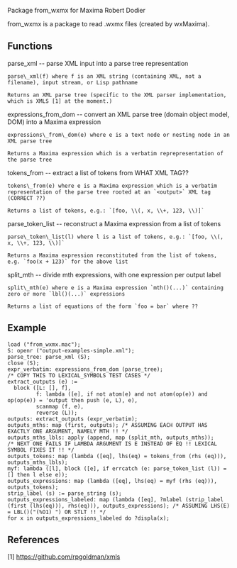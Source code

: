 Package from\_wxmx for Maxima
Robert Dodier

from\_wxmx is a package to read .wxmx files (created by wxMaxima).

Functions
---------

parse\_xml -- parse XML input into a parse tree representation

    parse\_xml(f) where f is an XML string (containing XML, not a filename), input stream, or Lisp pathname

    Returns an XML parse tree (specific to the XML parser implementation, which is XMLS [1] at the moment.)

expressions\_from\_dom -- convert an XML parse tree (domain object model, DOM) into a Maxima expression

    expressions\_from\_dom(e) where e is a text node or nesting node in an XML parse tree

    Returns a Maxima expression which is a verbatim reprepresentation of the parse tree

tokens\_from -- extract a list of tokens from WHAT XML TAG??

    tokens\_from(e) where e is a Maxima expression which is a verbatim representation of the parse tree rooted at an `<output>` XML tag (CORRECT ??)

    Returns a list of tokens, e.g.: `[foo, \\(, x, \\+, 123, \\)]`

parse\_token\_list -- reconstruct a Maxima expression from a list of tokens

    parse\_token\_list(l) where l is a list of tokens, e.g.: `[foo, \\(, x, \\+, 123, \\)]`

    Returns a Maxima expression reconstituted from the list of tokens, e.g. `foo(x + 123)` for the above list

split\_mth -- divide mth expressions, with one expression per output label

    split\_mth(e) where e is a Maxima expression `mth()(...)` containing zero or more `lbl()(...)` expressions

    Returns a list of equations of the form `foo = bar` where ??

Example
-------

```{maxima}
load ("from_wxmx.mac");
S: openr ("output-examples-simple.xml");
parse_tree: parse_xml (S);
close (S);
expr_verbatim: expressions_from_dom (parse_tree);
/* COPY THIS TO LEXICAL_SYMBOLS TEST CASES */
extract_outputs (e) :=
  block ([L: [], f],
         f: lambda ([e], if not atom(e) and not atom(op(e)) and op(op(e)) = 'output then push (e, L), e),
         scanmap (f, e),
         reverse (L));
outputs: extract_outputs (expr_verbatim);
outputs_mths: map (first, outputs); /* ASSUMING EACH OUTPUT HAS EXACTLY ONE ARGUMENT, NAMELY MTH !! */
outputs_mths_lbls: apply (append, map (split_mth, outputs_mths));
/* NEXT ONE FAILS IF LAMBDA ARGUMENT IS E INSTEAD OF EQ !! LEXICAL SYMBOL FIXES IT !! */
outputs_tokens: map (lambda ([eq], lhs(eq) = tokens_from (rhs (eq))), outputs_mths_lbls);
myf: lambda ([l], block ([e], if errcatch (e: parse_token_list (l)) = [] then l else e));
outputs_expressions: map (lambda ([eq], lhs(eq) = myf (rhs (eq))), outputs_tokens);
strip_label (s) := parse_string (s);
outputs_expressions_labeled: map (lambda ([eq], ?mlabel (strip_label (first (lhs(eq))), rhs(eq))), outputs_expressions); /* ASSUMING LHS(E) = LBL()("(%O1) ") OR STLT !! */
for x in outputs_expressions_labeled do ?displa(x);
```

References
----------

[1] https://github.com/rpgoldman/xmls
